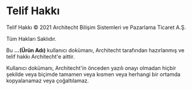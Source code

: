 # Telif Hakkı

Telif Hakkı © 2021 Architecht Bilişim Sistemleri ve Pazarlama Ticaret A.Ş.

Tüm Hakları Saklıdır.

Bu **…\(Ürün Adı\)** kullanıcı dokümanı, Architecht tarafından hazırlanmış ve telif hakkı Architecht'e aittir.

Kullanıcı dokümanı, Architecht'in önceden yazılı onayı olmadan hiçbir şekilde veya biçimde tamamen veya kısmen veya herhangi bir ortamda kopyalanamaz veya çoğaltılamaz.

